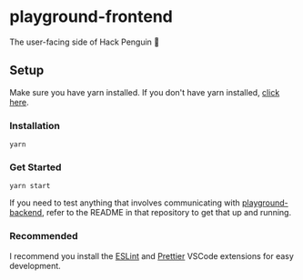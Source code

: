 # playground-frontend

The user-facing side of Hack Penguin 🐧

## Setup

Make sure you have yarn installed. If you don't have yarn installed, [click here](https://yarnpkg.com/getting-started/install).

### Installation

```
yarn
```

### Get Started

```
yarn start
```

If you need to test anything that involves communicating with [playground-backend](https://github.com/techx/playground), refer to the README in that repository to get that up and running.

### Recommended

I recommend you install the [ESLint](https://marketplace.visualstudio.com/items?itemName=dbaeumer.vscode-eslint) and [Prettier](https://marketplace.visualstudio.com/items?itemName=esbenp.prettier-vscode) VSCode extensions for easy development.
